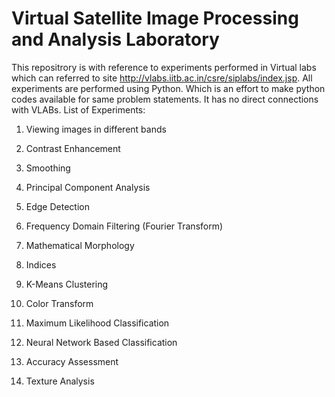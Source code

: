 # Virtual Satellite Image Processing and Analysis Laboratory
This repositrory is with reference to experiments performed in Virtual labs which can referred to site http://vlabs.iitb.ac.in/csre/siplabs/index.jsp. All experiments are performed using Python. Which is an effort to make python codes available for same problem statements. It has no direct connections with VLABs.
List of Experiments:

1. Viewing images in different bands

2. Contrast Enhancement

3. Smoothing

4. Principal Component Analysis

5. Edge Detection

6. Frequency Domain Filtering (Fourier Transform)

7. Mathematical Morphology

8. Indices

9. K-Means Clustering

10. Color Transform

11. Maximum Likelihood Classification

12. Neural Network Based Classification

13. Accuracy Assessment

14. Texture Analysis
